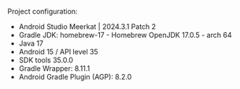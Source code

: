 Project configuration:
- Android Studio Meerkat | 2024.3.1 Patch 2
- Gradle JDK: homebrew-17 - Homebrew OpenJDK 17.0.5 - arch 64
- Java 17
- Android 15 / API level 35
- SDK tools 35.0.0
- Gradle Wrapper: 8.11.1
- Android Gradle Plugin (AGP): 8.2.0

